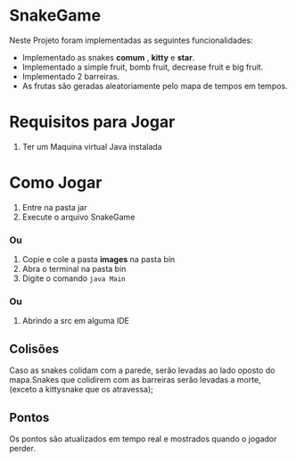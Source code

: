 # SnakeGame

Neste Projeto foram implementadas as seguintes funcionalidades:

- Implementado as snakes **comum** , **kitty** e **star**.
- Implementado a simple fruit, bomb fruit, decrease fruit e big fruit.
- Implementado 2 barreiras.
- As frutas são geradas aleatoriamente pelo mapa de tempos em tempos.

# Requisitos para Jogar

1. Ter um Maquina virtual Java instalada

# Como Jogar

1. Entre na pasta jar
2. Execute o arquivo SnakeGame

### Ou

1. Copie e cole a pasta **images** na pasta bin
2. Abra o terminal na pasta bin
3. Digite o comando  ```java Main```

### Ou

1. Abrindo a src em alguma IDE

## Colisões

Caso as snakes colidam com a parede, serão levadas ao lado oposto do mapa.Snakes que colidirem com as barreiras serão levadas a morte, (exceto a kittysnake que os atravessa);


## Pontos

Os pontos são atualizados em tempo real e mostrados quando o jogador perder.


